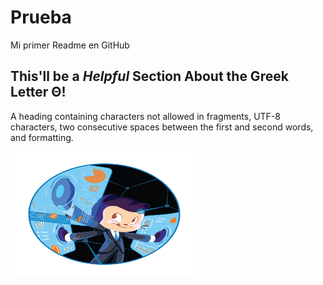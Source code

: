 # Prueba
Mi primer Readme en GitHub

## 

## This'll be a _Helpful_ Section About the Greek Letter Θ!
A heading containing characters not allowed in fragments, UTF-8 characters, two consecutive spaces between the first and second words, and formatting.

<img src="Fintechtocat.png" width="300" height="200">
